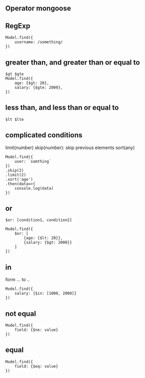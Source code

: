 ## Operator mongoose

## RegExp
```
Model.find({
    username: /something/
})
```
## greater than, and greater than or equal to
```
$gt $gte
Model.find({
    age: {$gt: 20},
    salary: {$gte: 2000},
})
```
## less than, and less than or equal to
```
$lt $lte
```

## complicated conditions
limit(number)
skip(number): skip previous elements
sort(any)

```
Model.find({
    user: `somthing`
})
.skip(2)
.limit(2)
.sort('age')
.then(data=>{
    console.log(data)
})
```
## or
```
$or: [condition1, condition2]

Model.find({
    $or: [
        {age: {$lt: 20}},
        {salary: {$gt: 2000}}
    ]
}) 

```
## in
form ... to ..
```
Model.find({
    salary: {$in: [1000, 2000]}
})
```

## not equal
```
Model.find({
    field: {$ne: value}
})
```

## equal
```
Model.find({
    field: {$eq: value}
})


```
